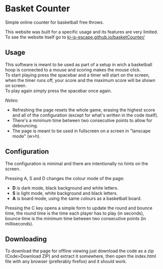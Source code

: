 # Basket Counter

Simple online counter for basketball free throws.
  
This website was built for a specific usage and its features are very limited.  
To see the website itself go to [kj-is-escape.github.io/basketCounter/](https://kj-is-escape.github.io/basketCounter/)

## Usage

This software is meant to be used as part of a setup in wich a basketball hoop is connected to a mouse and scoring makes the mouse click.   
To start playing press the spacebar and a timer will start on the screen, when the timer runs off,  your score and the maximum score will be shown on screen.  
To play again simply press the spacebar once again.  
  
*Notes:*
* Refreshing the page resets the whole game, erasing the highest score and all of the configuration (except for what's written in the code itself).
* There's a minimum time between two consecutive points to allow for debouncing.
* The page is meant to be used in fullscreen on a screen in "lanscape mode" (w>h).

## Configuration

The configuration is minimal and there are intentionally no hints on the screen.  

Pressing A, S and D changes the colour mode of the page:
* **D** is dark mode, black background and white letters.
* **S** is light mode, white background and black letters.
* **A** is board mode, using the same colours as a basketball board.  

Pressing the C key opens a simple form to update the round and bounce time, the round time is the time each player has to play (in seconds), bounce time is the minimum time between two consecutive points (in milliseconds).

## Downloading

To download the page for offline viewing just download the code as a zip (Code>Download ZIP) and extract it somewhere, then open the index.html file with any browser (preferably firefox) and it should work.